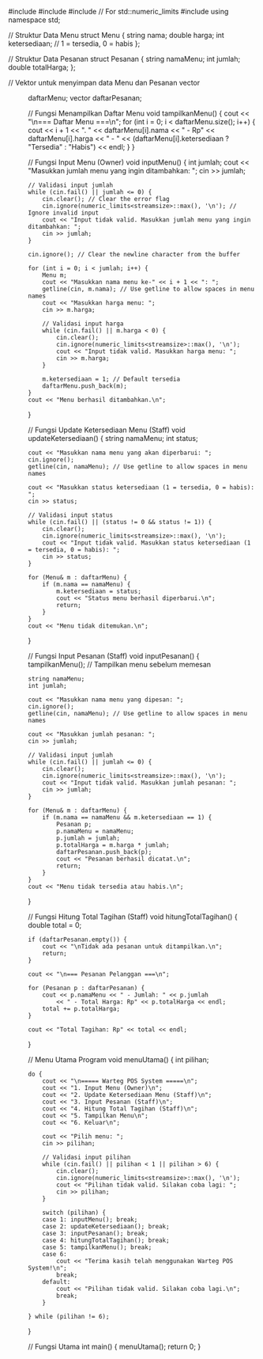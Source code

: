 #include <iostream>
#include <vector>
#include <limits> // For std::numeric_limits
#include <string>
using namespace std;

// Struktur Data Menu
struct Menu {
    string nama;
    double harga;
    int ketersediaan; // 1 = tersedia, 0 = habis
};

// Struktur Data Pesanan
struct Pesanan {
    string namaMenu;
    int jumlah;
    double totalHarga;
};

// Vektor untuk menyimpan data Menu dan Pesanan
vector<Menu> daftarMenu;
vector<Pesanan> daftarPesanan;

// Fungsi Menampilkan Daftar Menu
void tampilkanMenu() {
    cout << "\n=== Daftar Menu ===\n";
    for (int i = 0; i < daftarMenu.size(); i++) {
        cout << i + 1 << ". " << daftarMenu[i].nama << " - Rp"
            << daftarMenu[i].harga << " - "
            << (daftarMenu[i].ketersediaan ? "Tersedia" : "Habis") << endl;
    }
}

// Fungsi Input Menu (Owner)
void inputMenu() {
    int jumlah;
    cout << "Masukkan jumlah menu yang ingin ditambahkan: ";
    cin >> jumlah;

    // Validasi input jumlah
    while (cin.fail() || jumlah <= 0) {
        cin.clear(); // Clear the error flag
        cin.ignore(numeric_limits<streamsize>::max(), '\n'); // Ignore invalid input
        cout << "Input tidak valid. Masukkan jumlah menu yang ingin ditambahkan: ";
        cin >> jumlah;
    }

    cin.ignore(); // Clear the newline character from the buffer

    for (int i = 0; i < jumlah; i++) {
        Menu m;
        cout << "Masukkan nama menu ke-" << i + 1 << ": ";
        getline(cin, m.nama); // Use getline to allow spaces in menu names
        cout << "Masukkan harga menu: ";
        cin >> m.harga;

        // Validasi input harga
        while (cin.fail() || m.harga < 0) {
            cin.clear();
            cin.ignore(numeric_limits<streamsize>::max(), '\n');
            cout << "Input tidak valid. Masukkan harga menu: ";
            cin >> m.harga;
        }

        m.ketersediaan = 1; // Default tersedia
        daftarMenu.push_back(m);
    }
    cout << "Menu berhasil ditambahkan.\n";
}

// Fungsi Update Ketersediaan Menu (Staff)
void updateKetersediaan() {
    string namaMenu;
    int status;

    cout << "Masukkan nama menu yang akan diperbarui: ";
    cin.ignore();
    getline(cin, namaMenu); // Use getline to allow spaces in menu names

    cout << "Masukkan status ketersediaan (1 = tersedia, 0 = habis): ";
    cin >> status;

    // Validasi input status
    while (cin.fail() || (status != 0 && status != 1)) {
        cin.clear();
        cin.ignore(numeric_limits<streamsize>::max(), '\n');
        cout << "Input tidak valid. Masukkan status ketersediaan (1 = tersedia, 0 = habis): ";
        cin >> status;
    }

    for (Menu& m : daftarMenu) {
        if (m.nama == namaMenu) {
            m.ketersediaan = status;
            cout << "Status menu berhasil diperbarui.\n";
            return;
        }
    }
    cout << "Menu tidak ditemukan.\n";
}

// Fungsi Input Pesanan (Staff)
void inputPesanan() {
    tampilkanMenu(); // Tampilkan menu sebelum memesan

    string namaMenu;
    int jumlah;

    cout << "Masukkan nama menu yang dipesan: ";
    cin.ignore();
    getline(cin, namaMenu); // Use getline to allow spaces in menu names

    cout << "Masukkan jumlah pesanan: ";
    cin >> jumlah;

    // Validasi input jumlah
    while (cin.fail() || jumlah <= 0) {
        cin.clear();
        cin.ignore(numeric_limits<streamsize>::max(), '\n');
        cout << "Input tidak valid. Masukkan jumlah pesanan: ";
        cin >> jumlah;
    }

    for (Menu& m : daftarMenu) {
        if (m.nama == namaMenu && m.ketersediaan == 1) {
            Pesanan p;
            p.namaMenu = namaMenu;
            p.jumlah = jumlah;
            p.totalHarga = m.harga * jumlah;
            daftarPesanan.push_back(p);
            cout << "Pesanan berhasil dicatat.\n";
            return;
        }
    }
    cout << "Menu tidak tersedia atau habis.\n";
}

// Fungsi Hitung Total Tagihan (Staff)
void hitungTotalTagihan() {
    double total = 0;

    if (daftarPesanan.empty()) {
        cout << "\nTidak ada pesanan untuk ditampilkan.\n";
        return;
    }

    cout << "\n=== Pesanan Pelanggan ===\n";

    for (Pesanan p : daftarPesanan) {
        cout << p.namaMenu << " - Jumlah: " << p.jumlah
            << " - Total Harga: Rp" << p.totalHarga << endl;
        total += p.totalHarga;
    }

    cout << "Total Tagihan: Rp" << total << endl;
}

// Menu Utama Program
void menuUtama() {
    int pilihan;

    do {
        cout << "\n===== Warteg POS System =====\n";
        cout << "1. Input Menu (Owner)\n";
        cout << "2. Update Ketersediaan Menu (Staff)\n";
        cout << "3. Input Pesanan (Staff)\n";
        cout << "4. Hitung Total Tagihan (Staff)\n";
        cout << "5. Tampilkan Menu\n";
        cout << "6. Keluar\n";

        cout << "Pilih menu: ";
        cin >> pilihan;

        // Validasi input pilihan
        while (cin.fail() || pilihan < 1 || pilihan > 6) {
            cin.clear();
            cin.ignore(numeric_limits<streamsize>::max(), '\n');
            cout << "Pilihan tidak valid. Silakan coba lagi: ";
            cin >> pilihan;
        }

        switch (pilihan) {
        case 1: inputMenu(); break;
        case 2: updateKetersediaan(); break;
        case 3: inputPesanan(); break;
        case 4: hitungTotalTagihan(); break;
        case 5: tampilkanMenu(); break;
        case 6:
            cout << "Terima kasih telah menggunakan Warteg POS System!\n";
            break;
        default:
            cout << "Pilihan tidak valid. Silakan coba lagi.\n";
            break;
        }

    } while (pilihan != 6);
}

// Fungsi Utama
int main() {
    menuUtama();
    return 0;
}
